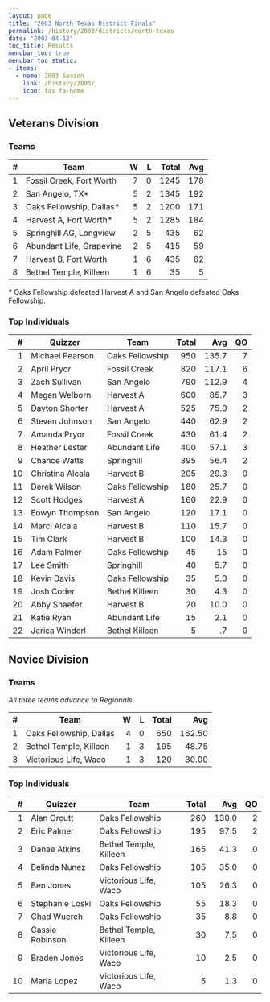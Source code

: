 ```yaml
---
layout: page
title: "2003 North Texas District Finals"
permalink: /history/2003/districts/north-texas
date: "2003-04-12"
toc_title: Results
menubar_toc: true
menubar_toc_static:
- items:
  - name: 2003 Season
    link: /history/2003/
    icon: fas fa-home
---
```


## Veterans Division

### Teams

|    # | Team                     |    W |    L | Total |  Avg |
| ---: | ------------------------ | ---: | ---: | ----: | ---: |
|    1 | Fossil Creek, Fort Worth |    7 |    0 |  1245 |  178 |
|    2 | San Angelo, TX*          |    5 |    2 |  1345 |  192 |
|    3 | Oaks Fellowship, Dallas* |    5 |    2 |  1200 |  171 |
|    4 | Harvest A, Fort Worth*   |    5 |    2 |  1285 |  184 |
|    5 | Springhill AG, Longview  |    2 |    5 |   435 |   62 |
|    6 | Abundant Life, Grapevine |    2 |    5 |   415 |   59 |
|    7 | Harvest B, Fort Worth    |    1 |    6 |   435 |   62 |
|    8 | Bethel Temple, Killeen   |    1 |    6 |    35 |    5 |

\* Oaks Fellowship defeated Harvest A and San Angelo defeated Oaks Fellowship.

### Top Individuals

|    # | Quizzer          | Team            | Total |   Avg |   QO |
| ---: | ---------------- | --------------- | ----: | ----: | ---: |
|    1 | Michael Pearson  | Oaks Fellowship |   950 | 135.7 |    7 |
|    2 | April Pryor      | Fossil Creek    |   820 | 117.1 |    6 |
|    3 | Zach Sullivan    | San Angelo      |   790 | 112.9 |    4 |
|    4 | Megan Welborn    | Harvest A       |   600 |  85.7 |    3 |
|    5 | Dayton Shorter   | Harvest A       |   525 |  75.0 |    2 |
|    6 | Steven Johnson   | San Angelo      |   440 |  62.9 |    2 |
|    7 | Amanda Pryor     | Fossil Creek    |   430 |  61.4 |    2 |
|    8 | Heather Lester   | Abundant Life   |   400 |  57.1 |    3 |
|    9 | Chance Watts     | Springhill      |   395 |  56.4 |    2 |
|   10 | Christina Alcala | Harvest B       |   205 |  29.3 |    0 |
|   11 | Derek Wilson     | Oaks Fellowship |   180 |  25.7 |    0 |
|   12 | Scott Hodges     | Harvest A       |   160 |  22.9 |    0 |
|   13 | Eowyn Thompson   | San Angelo      |   120 |  17.1 |    0 |
|   14 | Marci Alcala     | Harvest B       |   110 |  15.7 |    0 |
|   15 | Tim Clark        | Harvest B       |   100 |  14.3 |    0 |
|   16 | Adam Palmer      | Oaks Fellowship |    45 |    15 |    0 |
|   17 | Lee Smith        | Springhill      |    40 |   5.7 |    0 |
|   18 | Kevin Davis      | Oaks Fellowship |    35 |   5.0 |    0 |
|   19 | Josh Coder       | Bethel Killeen  |    30 |   4.3 |    0 |
|   20 | Abby Shaefer     | Harvest B       |    20 |  10.0 |    0 |
|   21 | Katie Ryan       | Abundant Life   |    15 |   2.1 |    0 |
|   22 | Jerica Winderl   | Bethel Killeen  |     5 |    .7 |    0 |

## Novice Division

### Teams

*All three teams advance to Regionals.*

|    # | Team                    |    W |    L | Total |    Avg |
| ---: | ----------------------- | ---: | ---: | ----: | -----: |
|    1 | Oaks Fellowship, Dallas |    4 |    0 |   650 | 162.50 |
|    2 | Bethel Temple, Killeen  |    1 |    3 |   195 |  48.75 |
|    3 | Victorious Life, Waco   |    1 |    3 |   120 |  30.00 |

### Top Individuals

|    # | Quizzer         | Team                   | Total |   Avg |   QO |
| ---: | --------------- | ---------------------- | ----: | ----: | ---: |
|    1 | Alan Orcutt     | Oaks Fellowship        |   260 | 130.0 |    2 |
|    2 | Eric Palmer     | Oaks Fellowship        |   195 |  97.5 |    2 |
|    3 | Danae Atkins    | Bethel Temple, Killeen |   165 |  41.3 |    0 |
|    4 | Belinda Nunez   | Oaks Fellowship        |   105 |  35.0 |    0 |
|    5 | Ben Jones       | Victorious Life, Waco  |   105 |  26.3 |    0 |
|    6 | Stephanie Loski | Oaks Fellowship        |    55 |  18.3 |    0 |
|    7 | Chad Wuerch     | Oaks Fellowship        |    35 |   8.8 |    0 |
|    8 | Cassie Robinson | Bethel Temple, Killeen |    30 |   7.5 |    0 |
|    9 | Braden Jones    | Victorious Life, Waco  |    10 |   2.5 |    0 |
|   10 | Maria Lopez     | Victorious Life, Waco  |     5 |   1.3 |    0 |

